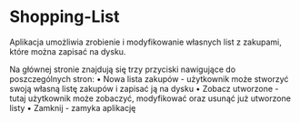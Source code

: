 # Shopping-List

Aplikacja umożliwia zrobienie i modyfikowanie własnych list z zakupami, które można zapisać na dysku.

Na głównej stronie znajdują się trzy przyciski nawigujące do poszczególnych stron:
• Nowa lista zakupów - użytkownik może stworzyć swoją własną listę zakupów i zapisać ją na dysku
• Zobacz utworzone - tutaj użytkownik może zobaczyć, modyfikować oraz usunąć już utworzone listy 
• Zamknij - zamyka aplikację
